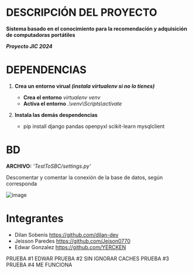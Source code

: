 # DESCRIPCIÓN DEL PROYECTO
**Sistema basado en el conocimiento para la recomendación y adquisición de computadoras portátiles**

***Proyecto JIC 2024*** 

# DEPENDENCIAS 
1. **Crea un entorno virual *(instala virtualenv si no lo tienes)***
    - **Crea el entorno**   *virtualenv venv*
    - **Activa el entorno**  *.\venv\Scripts\activate*

2. **Instala las demás despendencias**
    - pip install django pandas openpyxl scikit-learn mysqlclient

# BD

**ARCHIVO:** *'TestToSBC/settings.py'*

Descomentar y comentar la conexión de la base de datos, según corresponda

![image](https://github.com/YERCKEN/lRecomender/assets/42678417/a58f47fe-86cc-4523-9899-207f65f14ed2)

# Integrantes

  - Dilan Sobenis   https://github.com/dilan-dev
  - Jeisson Paredes https://github.com/Jeison0770
  - Edwar Gonzalez  https://github.com/YERCKEN

PRUEBA #1 EDWAR 
PRUEBA #2 SIN IGNORAR CACHES
PRUEBA #3
PRUEBA #4 ME FUNCIONA